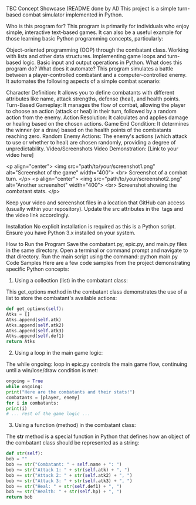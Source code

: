 TBC Concept Showcase
(README done by AI)
This project is a simple turn-based combat simulator implemented in Python.

Who is this program for?
This program is primarily for individuals who enjoy simple, interactive text-based games. It can also be a useful example for those learning basic Python programming concepts, particularly:

Object-oriented programming (OOP) through the combatant class.
Working with lists and other data structures.
Implementing game loops and turn-based logic.
Basic input and output operations in Python.
What does this program do? What does it automate?
This program simulates a battle between a player-controlled combatant and a computer-controlled enemy. It automates the following aspects of a simple combat scenario:

Character Definition: It allows you to define combatants with different attributes like name, attack strengths, defense (heal), and health points.
Turn-Based Gameplay: It manages the flow of combat, allowing the player to choose an action (attack or heal) in their turn, followed by a random action from the enemy.
Action Resolution: It calculates and applies damage or healing based on the chosen actions.
Game End Condition: It determines the winner (or a draw) based on the health points of the combatants reaching zero.
Random Enemy Actions: The enemy's actions (which attack to use or whether to heal) are chosen randomly, providing a degree of unpredictability.
Video/Screenshots
Video Demonstration: [Link to your video here]

&lt;p align="center">
&lt;img src="path/to/your/screenshot1.png" alt="Screenshot of the game" width="400">
&lt;br>
Screenshot of a combat turn.
&lt;/p>
&lt;p align="center">
&lt;img src="path/to/your/screenshot2.png" alt="Another screenshot" width="400">
&lt;br>
Screenshot showing the combatant stats.
&lt;/p>

Keep your video and screenshot files in a location that GitHub can access (usually within your repository). Update the src attributes in the <img> tags and the video link accordingly.

Installation
No explicit installation is required as this is a Python script. Ensure you have Python 3.x installed on your system.

How to Run the Program
Save the combatant.py, epic.py, and main.py files in the same directory.
Open a terminal or command prompt and navigate to that directory.
Run the main script using the command: python main.py
Code Samples
Here are a few code samples from the project demonstrating specific Python concepts:

1. Using a collection (list) in the combatant class:

This get_options method in the combatant class demonstrates the use of a list to store the combatant's available actions:

```python
def get_options(self):
Atks = []
Atks.append(self.atk)
Atks.append(self.atk2)
Atks.append(self.atk3)
Atks.append(self.def1)
return Atks
```

2. Using a loop in the main game logic:

The while ongoing: loop in epic.py controls the main game flow, continuing until a win/lose/draw condition is met:

```python
ongoing = True
while ongoing:
print("Here are the combatants and their stats!")
combatants = [player, enemy]
for i in combatants:
print(i)
# ... rest of the game logic ...
```

3. Using a function (method) in the combatant class:

The __str__ method is a special function in Python that defines how an object of the combatant class should be represented as a string:

```python
def str(self):
bob = ""
bob += str("Combatant: " + self.name + ": ")
bob += str("Attack 1: " + str(self.atk) + ", ")
bob += str("Attack 2: " + str(self.atk2) + ", ")
bob += str("Attack 3: " + str(self.atk3) + ", ")
bob += str("Heal: " + str(self.def1) + ", ")
bob += str("Health: " + str(self.hp) + ", ")
return bob
```
